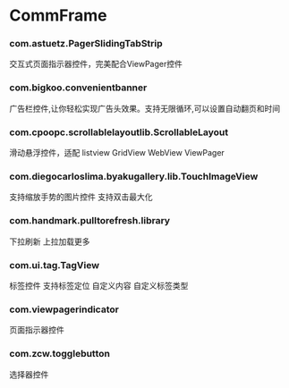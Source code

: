 # CommFrame

### com.astuetz.PagerSlidingTabStrip  
交互式页面指示器控件，完美配合ViewPager控件

### com.bigkoo.convenientbanner 
广告栏控件,让你轻松实现广告头效果。支持无限循环,可以设置自动翻页和时间


### com.cpoopc.scrollablelayoutlib.ScrollableLayout
滑动悬浮控件，适配 listview GridView WebView ViewPager

### com.diegocarloslima.byakugallery.lib.TouchImageView
支持缩放手势的图片控件 支持双击最大化 

### com.handmark.pulltorefresh.library
下拉刷新 上拉加载更多


### com.ui.tag.TagView
标签控件 支持标签定位 自定义内容 自定义标签类型

### com.viewpagerindicator
页面指示器控件

### com.zcw.togglebutton
选择器控件
